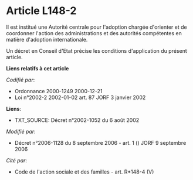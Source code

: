 # Article L148-2

Il est institué une Autorité centrale pour l'adoption chargée d'orienter et de coordonner l'action des administrations et des
autorités compétentes en matière d'adoption internationale.

Un décret en Conseil d'Etat précise les conditions d'application du présent article.

**Liens relatifs à cet article**

_Codifié par_:

  - Ordonnance 2000-1249 2000-12-21
  - Loi n°2002-2 2002-01-02 art. 87 JORF 3 janvier 2002

**Liens**:

  - TXT_SOURCE: Décret n°2002-1052 du 6 août 2002

_Modifié par_:

  - Décret n°2006-1128 du 8 septembre 2006 - art. 1 () JORF 9 septembre 2006

_Cité par_:

  - Code de l'action sociale et des familles - art. R*148-4 (V)
